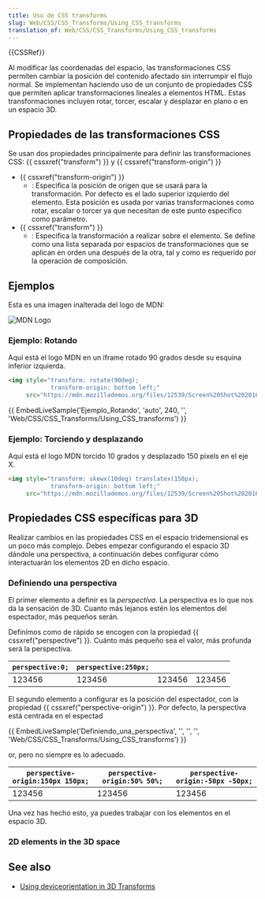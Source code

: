 ```yaml
---
title: Uso de CSS transforms
slug: Web/CSS/CSS_Transforms/Using_CSS_transforms
translation_of: Web/CSS/CSS_Transforms/Using_CSS_transforms
---
```

{{CSSRef}}

Al modificar las coordenadas del espacio, las transformaciones CSS permiten cambiar la posición del contenido afectado sin interrumpir el flujo normal. Se implementan haciendo uso de un conjunto de propiedades CSS que permiten aplicar transformaciones lineales a elementos HTML. Estas transformaciones incluyen rotar, torcer, escalar y desplazar en plano o en un espacio 3D.

## Propiedades de las transformaciones CSS

Se usan dos propiedades principalmente para definir las transformaciones CSS: {{ cssxref("transform") }} y {{ cssxref("transform-origin") }}

- {{ cssxref("transform-origin") }}
  - : Especifica la posición de origen que se usará para la transformación. Por defecto es el lado superior izquierdo del elemento. Esta posición es usada por varias transformaciones como rotar, escalar o torcer ya que necesitan de este punto especifico como parámetro.
- {{ cssxref("transform") }}
  - : Especifica la transformación a realizar sobre el elemento. Se define como una lista separada por espacios de transformaciones que se aplican en orden una después de la otra, tal y como es requerido por la operación de composición.

## Ejemplos

Esta es una imagen inalterada del logo de MDN:

![MDN Logo](https://mdn.mozillademos.org/files/12539/Screen%20Shot%202016-02-16%20at%2015.53.54.png)

### Ejemplo: Rotando

Aquí está el logo MDN en un iframe rotado 90 grados desde su esquina inferior izquierda.

```html
<img style="transform: rotate(90deg);
            transform-origin: bottom left;"
     src="https://mdn.mozillademos.org/files/12539/Screen%20Shot%202016-02-16%20at%2015.53.54.png">
```

{{ EmbedLiveSample('Ejemplo_Rotando', 'auto', 240, '', 'Web/CSS/CSS_Transforms/Using_CSS_transforms') }}

### Ejemplo: Torciendo y desplazando

Aquí está el logo MDN torcido 10 grados y desplazado 150 pixels en el eje X.

```html
<img style="transform: skewx(10deg) translatex(150px);
            transform-origin: bottom left;"
     src="https://mdn.mozillademos.org/files/12539/Screen%20Shot%202016-02-16%20at%2015.53.54.png">
```

## Propiedades CSS específicas para 3D

Realizar cambios en las propiedades CSS en el espacio tridemensional es un poco más complejo. Debes empezar configurando el espacio 3D dándole una perspectiva, a continuación debes configurar cómo interactuarán los elementos 2D en dicho espacio.

### Definiendo una perspectiva

El primer elemento a definir es la _perspectiva_. La perspectiva es lo que nos da la sensación de 3D. Cuanto más lejanos estén los elementos del espectador, más pequeños serán.

Definímos como de rápido se encogen con la propiedad {{ cssxref("perspective") }}. Cuánto más pequeño sea el valor, más profunda será la perspectiva.

| `perspective:0;` | `perspective:250px;` |        |        |
| ---------------- | -------------------- | ------ | ------ |
| 123456           | 123456               | 123456 | 123456 |

El segundo elemento a configurar es la posición del espectador, con la propiedad {{ cssxref("perspective-origin") }}. Por defecto, la perspectiva está centrada en el espectad

{{ EmbedLiveSample('Definiendo_una_perspectiva', '', '', '', 'Web/CSS/CSS_Transforms/Using_CSS_transforms') }}

or, pero no siempre es lo adecuado.

| `perspective-origin:150px 150px;` | `perspective-origin:50% 50%;` | `perspective-origin:-50px -50px;` |
| --------------------------------- | ----------------------------- | --------------------------------- |
| 123456                            | 123456                        | 123456                            |

Una vez has hecho esto, ya puedes trabajar con los elementos en el espacio 3D.

### 2D elements in the 3D space

## See also

- [Using deviceorientation in 3D Transforms](/en/Using_Deviceorientation_In_3D_Transforms)
